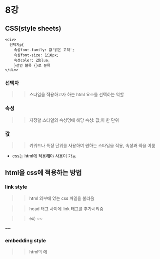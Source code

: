 # 8강

## CSS(style sheets)

~~~
<div>
  선택자p{
    속성font-family: 값'맑은 고딕';
    속성font-size: 값18px;
    속성color: 값blue;
    }선언 블록 {}로 분류
</div>
~~~

### 선택자

>> 스타일을 적용하고자 하는 html 요소를 선택하는 역할

### 속성

>> 지정할 스타일의 속성명에 해당 속성: 값;이 한 단위

### 값

>> 키워드나 특정 단위를 사용하여 원하는 스타일을 적용, 속성과 짝을 이룸

* css는 html에 적용해야 사용이 가능

## html을 css에 적용하는 방법

### link style
>> html 외부에 있는 css 파일을 불러옴

>> head 태그 사이에 link 태그를 추가시켜줌

>> ex) 
~~
<link rel="style sheet" href= "text.css">
~~

### embedding style
>> html의 <head>에 <style>을 이용하여 css를 작성

~~~
 <style>
   h1 { color: red;}
 </style>
~~~

### inline style

>> html 요소에 직접 style 속성을 이용하여 css를 작성

~~~
 <h1 style="color: red;"></h1>
~~~

# 9강

## 선택자
>> 스타일을 적용하고자 하는 html 요소를 선택하는 역할

>> 일반적인 태그를 선택자로 사용할 수 있음

>> 중복되는 코드를 막기 위해서는 여러 개의 선택자를 ,를 이용해 한꺼번에 지정 가능

* 타입 선택자
>>해당 태그를 가지는 모든 요소에 선택자를 적용

* 아이디 선택자
>> id로 스타일을 적용, 해당 id 하나에 적용

>> id는 다른 요소와 구분점을 만들어줌

>> #과 지정 아이디를 사용

* 클래스 선택자
>> 클래스는 비슷한 특징을 갖는 요소를 지정하여 묶을 수 있음

>> 클래스 이름으로 스타일을 적용, 같은 클래스 이름이면 모두 적용

* 전체 선택자
>> 간단히 모든 요소에 스타일을 적용, 속도가 저하될 수 있어 쓰지않기를 권장

>> 선택자의 자리에 *을 사용

* 속성 선택자
>> 특정 속성을 소유하는 모든 요소에 스타일을 적용

>> 선택자[속성명="속성값"] { color : red; }

~~~
<div>
<!DOCTYPE html>
<html>
   <head>
     <title>실습</title>
     <style>
        p { color: red; }   타입 선택자
        h2 { color: blue; } 타입 선택자
        #snow { background-color: yellow; }  아이디 선택자
        .contents { font=size: 24px; }
     </style>
   </head>
   <body>
     <h1>원석</h1>
     <p>1단락</p>
     <h2 id="snow">작은 단락</h2>       아이디 선택자
     <p class="contents">두번째 단락</p> 클래스 선택자
     <h2>작작은 단락</h2>
     <p class="contents">세번째 단락</p> 클래스 선택자
   </body>
</html>
</div>

   <head>
     <title>실습</title>
     <style>
        a[target="_blank"] { color: red; } 속성 선택자
     </style>
   </head>
   <body>
     <a href="" target="_self">구글 현재창</a>
     <a href="" target="_blank">구글 새 창</a>
     <a href="" target="_self">구글 현재창</a>
   </body>
~~~

## 복합 선택자

* 자식 선택자
>> 선택자a의 모든 자식 중 선택자b와 일치하는 요소를 선택

>> 선택자a > 선택자b{color : red;}

>>  예시 article > p{color : red;}

* 후손 선택자
>> 선택자 a의 모든 후손 중 선택자b와 일치하는 요소를 선택

>> 선택자a 선택자b {color: blue;}

>> 예시 article p {color: blue;}

## pseudo 선택자

* pseudo 클래스
>> 요소의 특별한 상태를 지정할 때 씀

>> 가상의 클래스

>>> :link 방문하지 않는 상태일 경우
>>> :visited 방문한 링크일 경우
>>> :hover 요소에 마우스가 올려져 있을 경우

~~~
   <head>
     <title>실습</title>
     <style>
        a:link { color: yellow; }  peusdo 선택자
     </style>
   </head>
   <body>
     <a href="">구글 현재창</a>
   </body>
~~~
